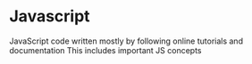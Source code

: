 # Javascript
JavaScript code written mostly by following online tutorials and documentation
This includes important JS concepts 


